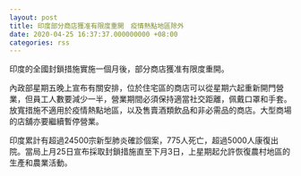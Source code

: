 ```yaml
---
layout: post
title: 印度部分商店獲准有限度重開　疫情熱點地區除外
date: 2020-04-25 16:37:37.000000000 +08:00
categories: rss
---
```


印度的全國封鎖措施實施一個月後，部分商店獲准有限度重開。

內政部星期五晚上宣布有關安排，位於住宅區的商店可以從星期六起重新開門營業，但員工人數要減少一半，營業期間必須保持適當社交距離，佩戴口罩和手套。放寬措施不適用於疫情熱點地區，以及售賣酒類飲品和非必需品的商店。大型商場的店舖亦要繼續暫停營業。

印度累計有超過24500宗新型肺炎確診個案，775人死亡，超過5000人康復出院。當局上月25日宣布採取封鎖措施直至下月3日，上星期起允許恢復農村地區的生產和農業活動。
